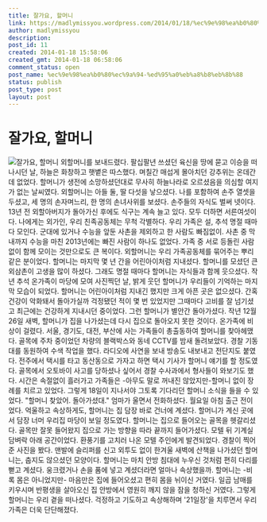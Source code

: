 ```yaml
---
title: 잘가요, 할머니
link: https://madlymissyou.wordpress.com/2014/01/18/%ec%9e%98%ea%b0%80%ec%9a%94-%ed%95%a0%eb%a8%b8%eb%8b%88/
author: madlymissyou
description: 
post_id: 11
created: 2014-01-18 15:58:06
created_gmt: 2014-01-18 06:58:06
comment_status: open
post_name: %ec%9e%98%ea%b0%80%ec%9a%94-%ed%95%a0%eb%a8%b8%eb%8b%88
status: publish
post_type: post
layout: post
---
```


# 잘가요, 할머니

![잘가요, 할머니](http://madlymissyou.files.wordpress.com/2014/01/1545608_637074036353362_1582867096_n.jpg) 외할머니를 보내드렸다. 팔십팔년 쓰셨던 육신을 땅에 묻고 이승을 떠나시던 날, 하늘은 화창하고 햇볕은 따스했다. 며칠간 매섭게 몰아치던 강추위는 온데간데 없었다. 할머니가 생전에 소망하셨던대로 무사히 하늘나라로 오르셨음을 의심할 여지가 없는 날씨였다. 외할머니는 아들 둘, 딸 다섯을 낳으셨다. 나를 포함하여 손주 열셋을 두셨고, 세 명의 손자며느리, 한 명의 손녀사위를 보셨다. 손주들의 자식도 벌써 넷이다. 13년 전 외할아버지가 돌아가신 후에도 식구는 계속 늘고 있다. 모두 더하면 서른여섯이다. 나에게는 외가인, 우리 친족공동체는 무척 각별하다. 우리 가족은 설, 추석 명절 때마다 모인다. 군대에 있거나 수능을 앞둔 사촌을 제외하고 한 사람도 빠짐없이. 사촌 중 막내까지 수능을 마친 2013년에는 빠진 사람이 하나도 없었다. 가족 중 서로 등돌린 사람 없이 함께 모이는 것만으로도 큰 복이다. 외할머니는 우리 가족공동체를 묶어주는 뿌리같은 분이었다. 할머니는 마지막 몇 년 간을 어린아이처럼 지내셨다. 할머니를 모셨던 큰외삼촌이 고생을 많이 하셨다. 그래도 명절 때마다 할머니는 자식들과 함께 웃으셨다. 작년 추석 온가족이 마당에 모여 사진찍던 날, 밝게 웃던 할머니가 우리들이 기억하는 마지막 모습이 되었다. 할머니는 어린아이처럼 지내긴 했지만 크게 아픈 곳은 없으셨다. 간혹 건강이 악화돼서 돌아가실까 걱정됐던 적이 몇 번 있었지만 그때마다 고비를 잘 넘기셨고 최근에는 건강하게 지내시던 중이었다. 그런 할머니가 별안간 돌아가셨다. 작년 12월 26일 새벽, 할머니가 집을 나가셨는데 다시 집으로 돌아오지 못한 것이다. 온가족에 비상이 걸렸다. 서울, 경기도, 대전, 부산에 사는 가족들이 총출동하여 할머니를 찾아헤맸다. 골목에 주차 중이었던 차량의 블랙박스와 동네 CCTV를 밤새 돌려보았다. 경찰 기동대를 동원하여 수색 작업을 했다. 라디오에 사연을 보내 방송도 내보내고 전단지도 붙였다. 전주에서 택시를 타고 동산동으로 가자고 하면 택시 기사가 할머니 얘기를 할 정도였다. 골목에서 오토바이 사고를 당하셨나 싶어서 경찰 수사과에서 형사들이 와보기도 했다. 시간은 속절없이 흘러가고 가족들은 -아무도 말로 꺼내진 않았지만-할머니 없이 장례를 치르고 있었다. 그렇게 18일이 지나서야 그토록 기다리던 할머니 소식을 들을 수 있었다. "할머니 찾았어. 돌아가셨대." 엄마가 울면서 전화하셨다. 월요일 아침 출근 전이었다. 억울하고 속상하게도, 할머니는 집 담장 바로 건너에 계셨다. 할머니가 계신 곳에서 담장 너머 우리집 마당이 보일 정도였다. 할머니는 집으로 들어오는 골목을 헷갈리셨다. 골목만 잘못 들어왔지 집으로 가는 방향을 따라 끝까지 들어가셨다. 모텔 뒤 기계실 담벼락 아래 공간이었다. 환풍기를 고치러 나온 모텔 주인에게 발견되었다. 경찰이 찍어준 사진을 봤다. 맨발에 슬리퍼를 신고 외투도 없이 한겨울 새벽에 산책을 나가셨던 할머니는, 춥지도 않으셨던 모양이다. 할머니는 마치 안방 침대에 누우신 것처럼 편히 다리를 뻗고 계셨다. 웅크렸거나 손을 품에 넣고 계셨더라면 얼마나 속상했을까. 할머니는 -비록 몸은 아니었지만- 마음만은 집에 들어오셨고 편히 몸을 뉘이신 거였다. 일곱 남매를 키우시며 반평생을 살아오신 집 안방에서 영원히 깨지 않을 잠을 청하신 거였다. 그렇게 할머니는 우리 곁을 떠나셨다. 걱정하고 기도하고 속상해하며 '21일장'을 치루면서 우리 가족은 더욱 단단해졌다.